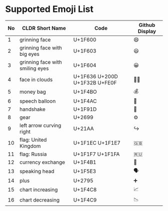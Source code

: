 # Supported Emoji List

| No  | CLDR Short Name                 | Code                          | Github Display                |
| --- | ---                             | ---                           | ---                           |
| 1   | grinning face                   | U+1F600                       | :smile:                       |
| 2   | grinning face with big eyes     | U+1F603                       | :smiley:                      |
| 3   | grinning face with smiling eyes | U+1F604                       | :grinning:                    |
| 4   | face in clouds                  | U+1F636 U+200D U+1F32B U+FE0F | :face_in_clouds:              |
| 5   | money bag                       | U+1F4BO                       | :moneybag:                    |
| 6   | speech balloon                  | U+1F4AC                       | :speech_balloon:              |
| 7   | handshake                       | U+1F91D 	                    | :handshake:                   |
| 8   | gear                            | U+2699                        | :gear:                        |
| 9   | left arrow curving right        | U+21AA                        | :arrow_right_hook:            |
| 10  | flag: United Kingdom            | U+1F1EC U+1F1E7               | :uk:                          |
| 11  | flag: Russia                    | U+1F1F7 U+1F1FA               | :ru:                          |
| 12  | currency exchange               | U+1F4B1                       | :currency_exchange:           |
| 13  | speaking head                   | U+1F5E3 	                    | :speaking_head:               |
| 14  | plus                            | U+2795 	                    | :heavy_plus_sign:             |
| 15  | chart increasing                | U+1F4C8 	                    | :chart_with_upwards_trend:    |
| 16  | chart decreasing                | U+1F4C9 	                    | :chart_with_downwards_trend:  |
